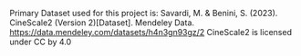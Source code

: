 Primary Dataset used for this project is: 
Savardi, M. & Benini, S. (2023). CineScale2 (Version 2)[Dataset]. Mendeley Data. https://data.mendeley.com/datasets/h4n3gn93gz/2
CineScale2 is licensed under CC by 4.0
